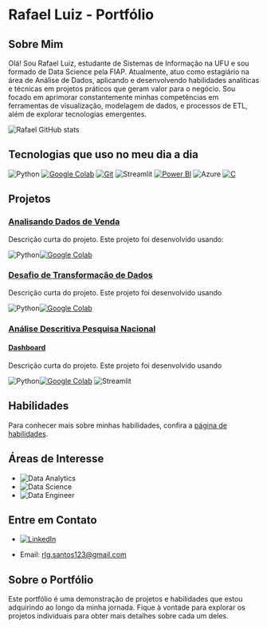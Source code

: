 
# Rafael Luiz - Portfólio

## Sobre Mim
Olá! Sou Rafael Luiz, estudante de Sistemas de Informação na UFU e sou formado de Data Science pela FIAP. Atualmente, atuo como estagiário na área de Análise de Dados, aplicando e desenvolvendo habilidades analíticas e técnicas em projetos práticos que geram valor para o negócio. Sou focado em aprimorar constantemente minhas competências em ferramentas de visualização, modelagem de dados, e processos de ETL, além de explorar tecnologias emergentes.

![Rafael GitHub stats](https://github-readme-stats.vercel.app/api?username=Rafarockdf&show_icons=true&theme=dracula)

## Tecnologias que uso no meu dia a dia

![Python](https://img.shields.io/badge/Python-14354C?style=for-the-badge&logo=python&logoColor=white)
[![Google Colab](https://img.shields.io/badge/Google_Colab-F9AB00?style=for-the-badge&logo=google-colab&logoColor=white)](https://colab.research.google.com/)
[![Git](https://img.shields.io/badge/Git-F05032?style=for-the-badge&logo=git&logoColor=white)](https://git-scm.com/)
![Streamlit](https://img.shields.io/badge/Streamlit-%23FF4B4B.svg?style=for-the-badge&logo=Streamlit&logoColor=white)
[![Power BI](https://img.shields.io/badge/Power%20BI-F2C811?style=for-the-badge&logo=power-bi&logoColor=black)](https://powerbi.microsoft.com/)
![Azure](https://img.shields.io/badge/Azure-0078D4?style=for-the-badge&logo=microsoft-azure&logoColor=white)
[![C](https://img.shields.io/badge/C-00599C?style=for-the-badge&logo=c&logoColor=white)](https://en.wikipedia.org/wiki/C_(programming_language))




## Projetos

### [Analisando Dados de Venda](https://github.com/Rafarockdf/Portifolio_Data_analytics_Data_Science/tree/main/Projeto1-An%C3%A1liseDeDados-Python)

Descrição curta do projeto. Este projeto foi desenvolvido usando:

![Python](https://img.shields.io/badge/Python-14354C?style=for-the-badge&logo=python&logoColor=white)[![Google Colab](https://img.shields.io/badge/Google_Colab-F9AB00?style=for-the-badge&logo=google-colab&logoColor=white)](https://colab.research.google.com/)



### [Desafio de Transformação de Dados](https://github.com/Rafarockdf/Portifolio_Data_analytics_Data_Science/tree/main/Desafio)

Descrição curta do projeto. Este projeto foi desenvolvido usando

![Python](https://img.shields.io/badge/Python-14354C?style=for-the-badge&logo=python&logoColor=white)[![Google Colab](https://img.shields.io/badge/Google_Colab-F9AB00?style=for-the-badge&logo=google-colab&logoColor=white)](https://colab.research.google.com/)

### [Análise Descritiva Pesquisa Nacional](https://github.com/Rafarockdf/Portifolio_Data_analytics_Data_Science/tree/main/ProjetoDashPesquisaNacional-Python)
#### [Dashboard](https://portifoliodataanalyticsdatascience-n55syboawgdnncpbyvqggk.streamlit.app/)

Descrição curta do projeto. Este projeto foi desenvolvido usando

![Python](https://img.shields.io/badge/Python-14354C?style=for-the-badge&logo=python&logoColor=white)[![Google Colab](https://img.shields.io/badge/Google_Colab-F9AB00?style=for-the-badge&logo=google-colab&logoColor=white)](https://colab.research.google.com/)
![Streamlit](https://img.shields.io/badge/Streamlit-%23FF4B4B.svg?style=for-the-badge&logo=Streamlit&logoColor=white)
## Habilidades

Para conhecer mais sobre minhas habilidades, confira a [página de habilidades](habilidades.md).

## Áreas de Interesse

- ![Data Analytics](https://img.shields.io/badge/Data_Analytics-FF5733?style=for-the-badge)
- ![Data Science](https://img.shields.io/badge/Data_Science-2977C9?style=for-the-badge)
- ![Data Engineer](https://img.shields.io/badge/Data_Engineer-FF9900?style=for-the-badge)


## Entre em Contato


- [![LinkedIn](https://img.shields.io/badge/LinkedIn-0077B5?style=for-the-badge&logo=linkedin&logoColor=white)](https://www.linkedin.com/in/rafael-luiz-gon%C3%A7alves-dos-santos-856a15226/)


- Email: rlg.santos123@gmail.com
 

## Sobre o Portfólio

Este portfólio é uma demonstração de projetos e habilidades que estou adquirindo ao longo da minha jornada. Fique à vontade para explorar os projetos individuais para obter mais detalhes sobre cada um deles.
